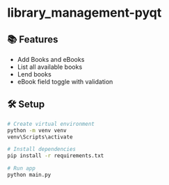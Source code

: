 # library_management-pyqt

## 📚 Features
- Add Books and eBooks
- List all available books
- Lend books
- eBook field toggle with validation

## 🛠️ Setup

```bash
# Create virtual environment
python -m venv venv
venv\Scripts\activate

# Install dependencies
pip install -r requirements.txt

# Run app
python main.py
